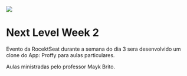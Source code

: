 <img width="auto" src="https://github.com/tgmarinho/tgmarinho/blob/master/banner.png">


# Next Level Week 2

Evento da RocektSeat durante a semana do dia 3 sera desenvolvido um clone do App: Proffy para aulas particulares.

Aulas ministradas pelo professor Mayk Brito.